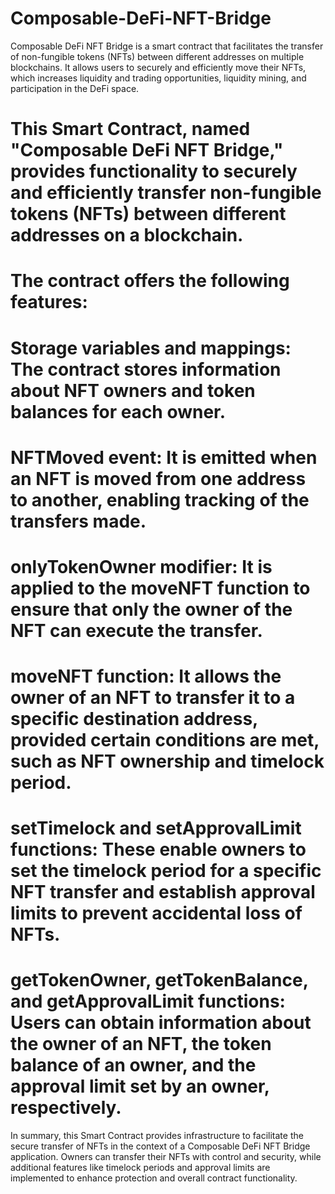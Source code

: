 # Composable-DeFi-NFT-Bridge

Composable DeFi NFT Bridge is a smart contract that facilitates the transfer of non-fungible tokens (NFTs) between different addresses on multiple blockchains. It allows users to securely and efficiently move their NFTs, which increases liquidity and trading opportunities, liquidity mining, and participation in the DeFi space.

# This Smart Contract, named "Composable DeFi NFT Bridge," provides functionality to securely and efficiently transfer non-fungible tokens (NFTs) between different addresses on a blockchain.

# The contract offers the following features:

# Storage variables and mappings: The contract stores information about NFT owners and token balances for each owner.
# NFTMoved event: It is emitted when an NFT is moved from one address to another, enabling tracking of the transfers made.
# onlyTokenOwner modifier: It is applied to the moveNFT function to ensure that only the owner of the NFT can execute the transfer.
# moveNFT function: It allows the owner of an NFT to transfer it to a specific destination address, provided certain conditions are met, such as NFT ownership and timelock period.
# setTimelock and setApprovalLimit functions: These enable owners to set the timelock period for a specific NFT transfer and establish approval limits to prevent accidental loss of NFTs.
# getTokenOwner, getTokenBalance, and getApprovalLimit functions: Users can obtain information about the owner of an NFT, the token balance of an owner, and the approval limit set by an owner, respectively.

In summary, this Smart Contract provides infrastructure to facilitate the secure transfer of NFTs in the context of a Composable DeFi NFT Bridge application. Owners can transfer their NFTs with control and security, while additional features like timelock periods and approval limits are implemented to enhance protection and overall contract functionality.




